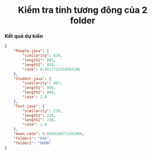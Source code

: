 <div align="center">

# Kiểm tra tính tương đông của 2 folder
</div>

### Kết quả dự kiến

```json
{
    "People.java": {
        "similarity": 819,
        "length1": 865,
        "length2": 858,
        "rate": 0.9517722254503196
    },
    "Student.java": {
        "similarity": 867,
        "length1": 868,
        "length2": 868,
        "rate": 1.0
    },
    "Test.java": {
        "similarity": 219,
        "length1": 220,
        "length2": 220,
        "rate": 1.0
    },
    "mean_rate": 0.9839240751501066,
    "folder1": "kkk",
    "folder2": "DHDN"
}
```
